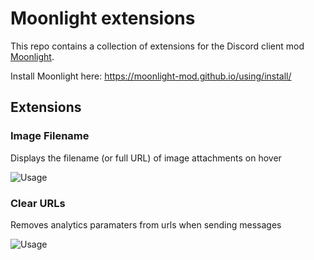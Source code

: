 # Moonlight extensions

This repo contains a collection of extensions for the Discord client mod [Moonlight](https://moonlight-mod.github.io/).

Install Moonlight here: https://moonlight-mod.github.io/using/install/

## Extensions

### Image Filename

Displays the filename (or full URL) of image attachments on hover

![Usage](https://github.com/user-attachments/assets/9d982810-60a7-4faa-aabb-77f21c197368)

### Clear URLs

Removes analytics paramaters from urls when sending messages

![Usage](https://github.com/user-attachments/assets/f2b77e84-dce7-4d4a-8c45-56915c48718b)
